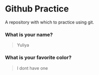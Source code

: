# Github Practice

A repository with which to practice using git.

### What is your name?

> Yuliya


### What is your favorite color?

> I dont have one